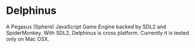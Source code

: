 Delphinus
=========

A Pegasus (Sphere) JavaScript Game Engine backed by SDL2 and SpiderMonkey.
With SDL2, Delphinus is cross platform. Currently it is tested only on Mac OSX.
